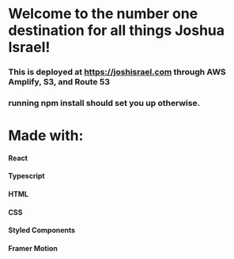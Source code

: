 # Welcome to the number one destination for all things Joshua Israel!

### This is deployed at https://joshisrael.com through AWS Amplify, S3, and Route 53

### running npm install should set you up otherwise. 

# Made with:
#### React
#### Typescript
#### HTML
#### CSS
#### Styled Components
#### Framer Motion

